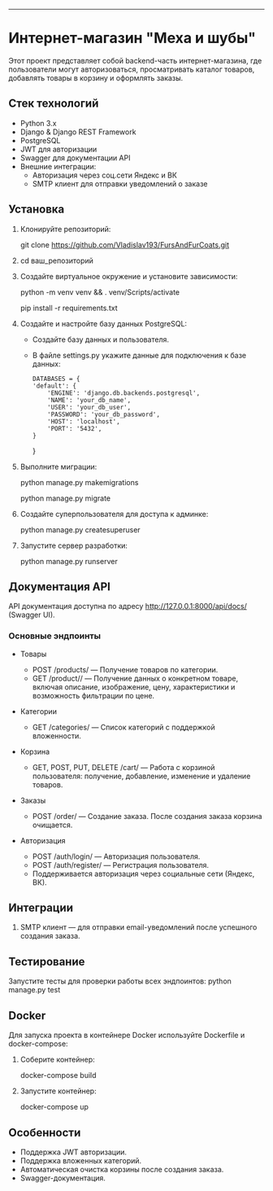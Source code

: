 ---

# Интернет-магазин "Меха и шубы"

Этот проект представляет собой backend-часть интернет-магазина, где пользователи могут авторизоваться, просматривать каталог товаров, добавлять товары в корзину и оформлять заказы.

## Стек технологий

- Python 3.x
- Django & Django REST Framework
- PostgreSQL
- JWT для авторизации
- Swagger для документации API
- Внешние интеграции:
  - Авторизация через соц.сети Яндекс и ВК
  - SMTP клиент для отправки уведомлений о заказе

## Установка

1. Клонируйте репозиторий:

     git clone https://github.com/Vladislav193/FursAndFurCoats.git
2. 
   cd ваш_репозиторий
   
2. Создайте виртуальное окружение и установите зависимости:

   python -m venv venv && . venv/Scripts/activate

   pip install -r requirements.txt
   
3. Создайте и настройте базу данных PostgreSQL:

   - Создайте базу данных и пользователя.
   - В файле settings.py укажите данные для подключения к базе данных:

         DATABASES = {
         'default': {
             'ENGINE': 'django.db.backends.postgresql',
             'NAME': 'your_db_name',
             'USER': 'your_db_user',
             'PASSWORD': 'your_db_password',
             'HOST': 'localhost',
             'PORT': '5432',
         }
     }
     
4. Выполните миграции:

     python manage.py makemigrations

   python manage.py migrate
   
5. Создайте суперпользователя для доступа к админке:

     python manage.py createsuperuser
   
6. Запустите сервер разработки:

     python manage.py runserver
   
## Документация API

API документация доступна по адресу http://127.0.0.1:8000/api/docs/ (Swagger UI).

### Основные эндпоинты

- Товары
  - POST /products/ — Получение товаров по категории.
  - GET /product/<id>/ — Получение данных о конкретном товаре, включая описание, изображение, цену, характеристики и возможность фильтрации по цене.

- Категории
  - GET /categories/ — Список категорий с поддержкой вложенности.

- Корзина
  - GET, POST, PUT, DELETE /cart/ — Работа с корзиной пользователя: получение, добавление, изменение и удаление товаров.

- Заказы
  - POST /order/ — Создание заказа. После создания заказа корзина очищается.

- Авторизация
  - POST /auth/login/ — Авторизация пользователя.
  - POST /auth/register/ — Регистрация пользователя.
  - Поддерживается авторизация через социальные сети (Яндекс, ВК).

## Интеграции

1. SMTP клиент — для отправки email-уведомлений после успешного создания заказа.

## Тестирование

Запустите тесты для проверки работы всех эндпоинтов:
python manage.py test

## Docker

Для запуска проекта в контейнере Docker используйте Dockerfile и docker-compose:

1. Соберите контейнер:

     docker-compose build
   
2. Запустите контейнер:

     docker-compose up
   

## Особенности

- Поддержка JWT авторизации.
- Поддержка вложенных категорий.
- Автоматическая очистка корзины после создания заказа.
- Swagger-документация.

